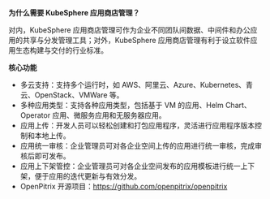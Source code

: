 **为什么需要 KubeSphere 应用商店管理？**

对内，KubeSphere 应用商店管理可作为企业不同团队间数据、中间件和办公应用的共享与分发管理工具；对外，KubeSphere 应用商店管理有利于设立软件应用生态构建与交付的行业标准。

**核心功能**

- 多云支持：支持多个运行时，如 AWS、阿里云、Azure、Kubernetes、青云、OpenStack、VMWare 等。 
- 多种应用类型：支持各种应用类型，包括基于 VM 的应用、Helm Chart、Operator 应用、微服务应用和无服务器应用。 
- 应用上传：开发人员可以轻松创建和打包应用程序，灵活进行应用程序版本控制和本地上传。 
- 应用统一审核：企业管理员可对各企业空间上传的应用进行统一审核，完成审核后即可发布。
- 应用上下架管控：企业管理员可对各企业空间发布的应用模板进行统一上下架，便于应用的迭代更新与有效分发。
- OpenPitrix 开源项目：https://github.com/openpitrix/openpitrix  